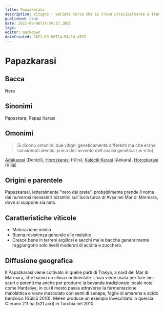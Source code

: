 ```yaml
---
title: Papazkarasi
description: Vitigno | Varietà turca che si trova principalmente a Trakya (Tracia), utilizzata per produrre vini a consumo locale
published: true
date: 2021-09-06T14:54:17.180Z
tags: 
editor: markdown
dateCreated: 2021-09-06T14:54:14.459Z
---
```


# Papazkarasi

## Bacca
Nera

## Sinonimi
Papaskara, Papaz Karası

## Omonimi
> Si dicono omonimi due vitigni geneticamente differenti ma che erano considerati identici prima dell'avvento dell'analisi genetica
{.is-info}

[Adakarasi](/vitigni/Turchia/adakarasi) (Denizli), [Horozkarasi](/vitigni/Turchia/horozkarasi) (Kilis), [Kalecik Karasi](/vitigni/Turchia/kalecik-karasi) (Ankara), [Horozkarasi](/vitigni/Turchia/horozkaarasi) (Kilis)

## Origini e parentele
Papazkarasi, letteralmente "nero del prete", probabilmente prende il nome dai numerosi monasteri bizantini sull'isola turca di Avşa nel Mar di Marmara, dove si suppone sia nato.

## Caratteristiche viticole

- Maturazione media
- Buona resistenza generale alle malattie
- Cresce bene in terreni argillosi e secchi ma le bacche generalmente raggiungono solo livelli moderati di acidità e zucchero.

## Diffusione geografica
Il Papazkarasi viene coltivato in quelle parti di Trakya, a nord del Mar di Marmara, che hanno un clima continentale. L'uva viene usata per fare vini scuri e potenti ma anche per produrre la bevanda tradizionale locale nota come Hardaliye, in cui il mosto passa attraverso la fermentazione malolattica e viene mescolato con semi di senape, foglie di amarena e acido benzoico (Gülcü 2010). Melen produce un esempio invecchiato in quercia. C'erano 211 ha (521 acri) in Turchia nel 2010.

